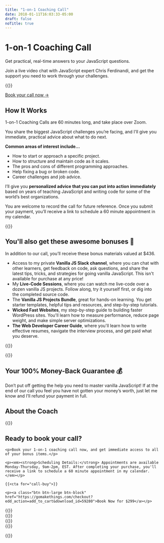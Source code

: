 ```yaml
---
title: "1-on-1 Coaching Call"
date: 2018-01-11T16:03:33-05:00
draft: false
noTitle: true
---
```


<h1 class="no-padding-top no-margin-bottom h5 text-sans">1-on-1 Coaching Call</h1>
<p class="text-xlarge margin-bottom-small text-serif">Get practical, real-time answers to your JavaScript questions.</p><p></p>

<p><span class="text-large">Join a live video chat with JavaScript expert Chris Ferdinandi, and get the support you need to work through your challenges.</span></p>

{{<cta for="call">}}

<a class="btn" href="#ready-to-buy">Book your call now &rarr;</a>

## How It Works

1-on-1 Coaching Calls are 60 minutes long, and take place over Zoom. 

You share the biggest JavaScript challenges you’re facing, and I'll give you immediate, practical advice about what to do next.

<p class="margin-bottom-small"><strong>Common areas of interest include...</strong></p>

- How to start or approach a specific project.
- How to structure and maintain code as it scales.
- The pros and cons of different programming approaches.
- Help fixing a bug or broken code.
- Career challenges and job advice.

I’ll give you **personalized advice that you can put into action immediately** based on years of teaching JavaScript and writing code for some of the world’s best organizations.

You are welcome to record the call for future reference. Once you submit your payment, you’ll receive a link to schedule a 60 minute appointment in my calendar.

<div class="padding-top-large padding-bottom-large">{{<testimonial for="hbs" photo="true">}}</div>

## You'll also get these awesome bonuses 🎉

In addition to our call, you’ll receive these bonus materials valued at $436.

- Access to my private **Vanilla JS Slack channel**, where you can chat with other learners, get feedback on code, ask questions, and share the latest tips, tricks, and strategies for going vanilla JavaScript. This isn't available for purchase at any price!
- My **Live-Code Sessions**, where you can watch me live-code over a dozen vanilla JS projects.  Follow along, try it yourself first, or dig into the completed source code.
- The **Vanilla JS Projects Bundle**, great for hands-on learning. You get starter templates, helpful tips and resources, and step-by-step tutorials.
- **Wicked Fast Websites**, my step-by-step guide to building faster WordPress sites. You'll learn how to measure performance, reduce page weight, and make simple server optimizations.
- **The Web Developer Career Guide**, where you'll learn how to write effective resumes, navigate the interview process, and get paid what you deserve.

{{<bonuses-special>}}

<div class="padding-top-large padding-bottom-large">{{<testimonial for="patriciaParker" photo="true">}}</div>

## Your 100% Money-Back Guarantee 💰

Don’t put off getting the help you need to master vanilla JavaScript! If at the end of our call you feel you have not gotten your money’s worth, just let me know and I’ll refund your payment in full.

## About the Coach

{{<cta for="bio">}}

<div class="callout" id="ready-to-buy">
	<h2>Ready to book your call?</h2>

	<p>Book your 1-on-1 coaching call now, and get immediate access to all of your bonus items.</p>

	<p><em><strong>Scheduling Details:</strong> Appointments are available Monday-Thursday, 9am-2pm, EST. After completing your purchase, you'll receive a link to schedule a 60 minute appointment in my calendar.</em></p>

	{{<cta for="call-buy">}}

	<p><a class="btn btn-large btn-block" href="https://gomakethings.com/checkout?edd_action=add_to_cart&download_id=59280">Book Now for $299</a></p>
</div>

<div class="padding-top-large padding-bottom">{{<testimonial for="kb" photo="true">}}</div>
<div class="padding-bottom-large">{{<testimonial for="lauraKalbag" photo="true">}}</div>
<div class="padding-bottom-large">{{<testimonial for="mojtabaSeyedi" photo="true">}}</div>
<div class="padding-bottom-large">{{<testimonial for="davidWalsh" photo="true">}}</div>

{{<not-ready-yet>}}